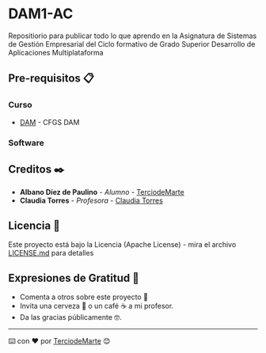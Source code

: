 # DAM1-AC
Repositiorio para publicar todo lo que aprendo en la Asignatura de Sistemas de Gestión Empresarial del Ciclo formativo de Grado Superior Desarrollo de Aplicaciones Multiplataforma

## Pre-requisitos 📋

### Curso
* [DAM](https://www.todofp.es/que-estudiar/loe/informatica-comunicaciones/des-aplicaciones-multiplataforma.html) - CFGS DAM

### Software

  
## Creditos ✒️

* **Albano Díez de Paulino** - *Alumno* - [TerciodeMarte](https://github.com/TerciodeMarte)
* **Claudia Torres** - *Profesora* - [Claudia Torres](https://www.iesaglinares.com/)

## Licencia 📄

Este proyecto está bajo la Licencia (Apache License) - mira el archivo [LICENSE.md](LICENSE.md) para detalles

## Expresiones de Gratitud 🎁

* Comenta a otros sobre este proyecto 📢
* Invita una cerveza 🍺 o un café ☕ a mi profesor. 
* Da las gracias públicamente 🤓.

---
⌨️ con ❤️ por [TerciodeMarte](https://github.com/TerciodeMarte) 😊
